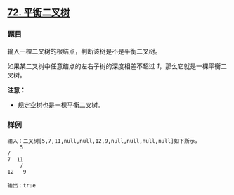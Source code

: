 ## [72. 平衡二叉树](https://www.acwing.com/problem/content/68/)

### 题目

输入一棵二叉树的根结点，判断该树是不是平衡二叉树。

如果某二叉树中任意结点的左右子树的深度相差不超过 *1*，那么它就是一棵平衡二叉树。

**注意：**

- 规定空树也是一棵平衡二叉树。

### 样例

```
输入：二叉树[5,7,11,null,null,12,9,null,null,null,null]如下所示，
    5
/ 
7  11
    /  
12   9

输出：true
```
